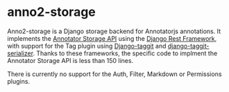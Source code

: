 # anno2-storage
Anno2-storage is a Django storage backend for Annotatorjs annotations.  It implements the [Annotator Storage API](http://docs.annotatorjs.org/en/v1.2.x/storage.html) using the [Django Rest Framework](http://www.django-rest-framework.org/), with support for the Tag plugin using [Django-taggit](https://github.com/alex/django-taggit) and [django-taggit-serializer](https://github.com/glemmaPaul/django-taggit-serializer).  Thanks to these frameworks, the specific code to implment the Annotator Storage API is less than 150 lines.

There is currently no support for the Auth, Filter, Markdown or Permissions plugins.
